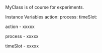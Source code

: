 MyClass is of course for experiments. 



Instance Variables
	action:		<Object>
	process:		<Object>
	timeSlot:		<Object>

action
	- xxxxx

process
	- xxxxx

timeSlot
	- xxxxx
